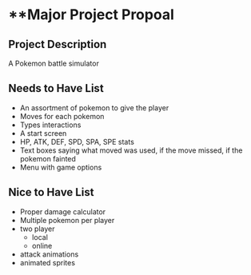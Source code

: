 # **Major Project Propoal

## Project Description
A Pokemon battle simulator

## Needs to Have List
- An assortment of pokemon to give the player
- Moves for each pokemon
- Types interactions
- A start screen
- HP, ATK, DEF, SPD, SPA, SPE stats
- Text boxes saying what moved was used, if the move missed, if the pokemon fainted
- Menu with game options



## Nice to Have List
- Proper damage calculator
- Multiple pokemon per player
- two player 
    - local
    - online
- attack animations
- animated sprites
